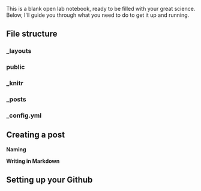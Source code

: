
This is a blank open lab notebook, ready to be filled with your great science. Below, I'll guide you through what you need to do to get it up and running. 



## File structure


### _layouts





### public




### _knitr



### _posts




### _config.yml






## Creating a post

**Naming**

**Writing in Markdown**





## Setting up your Github




## 












